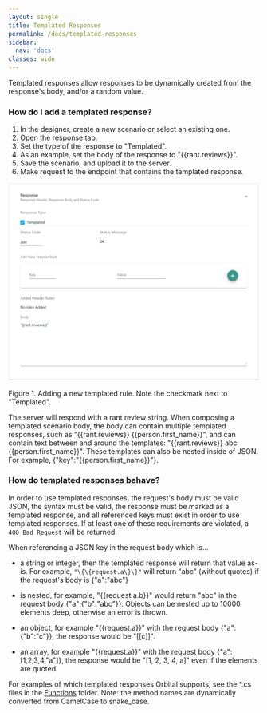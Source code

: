 ```yaml
---
layout: single
title: Templated Responses
permalink: /docs/templated-responses
sidebar:
  nav: 'docs'
classes: wide
---
```


Templated responses allow responses to be dynamically created from the response's body, and/or a random value.

### How do I add a templated response?

1. In the designer, create a new scenario or select an existing one.
2. Open the response tab.
3. Set the type of the response to "Templated".
4. As an example, set the body of the response to "\{\{rant.reviews\}\}".
5. Save the scenario, and upload it to the server.
6. Make request to the endpoint that contains the templated response.

![Templated Response](../../../assets/images/request-match-rules/add-templated-response.png)

Figure 1. Adding a new templated rule. Note the checkmark next to "Templated".

The server will respond with a rant review string. When composing a templated scenario body, the body can contain multiple templated responses, such as "\{\{rant.reviews\}\} \{\{person.first\_name\}\}", and can contain text between and around the templates: "\{\{rant.reviews\}\} abc \{\{person.first\_name\}\}". These templates can also be nested inside of JSON. For example, \{"key":"\{\{person.first\_name\}\}"\}.

### How do templated responses behave?

In order to use templated responses, the request's body must be valid JSON, the syntax must be valid, the response must be marked as a templated response, and all referenced keys must exist in order to use templated responses. If at least one of these requirements are violated, a `400 Bad Request` will be returned.

When referencing a JSON key in the request body which is...
- a string or integer, then the templated response will return that value as-is. For example, `"\{\{request.a\}\}"` will return "abc" (without quotes) if the request's body is \{"a":"abc"\}

- is nested, for example, "\{\{request.a.b\}\}" would return "abc" in the request body \{"a":\{"b":"abc"\}\}. Objects can be nested up to 10000 elements deep, otherwise an error is thrown.

- an object, for example "\{\{request.a\}\}" with the request body \{"a":\{"b":"c"\}\}, the response would be "[[c]]".

- an array, for example "\{\{request.a\}\}" with the request body \{"a":[1,2,3,4,"a"]\}, the response would be "[1, 2, 3, 4, a]" even if the elements are quoted.

For examples of which templated responses Orbital supports, see the \*.cs files in the [Functions](https://github.com/FociSolutions/Orbital/tree/master/src/Orbital.Mock.Server/Functions) folder. Note: the method names are dynamically converted from CamelCase to snake\_case.